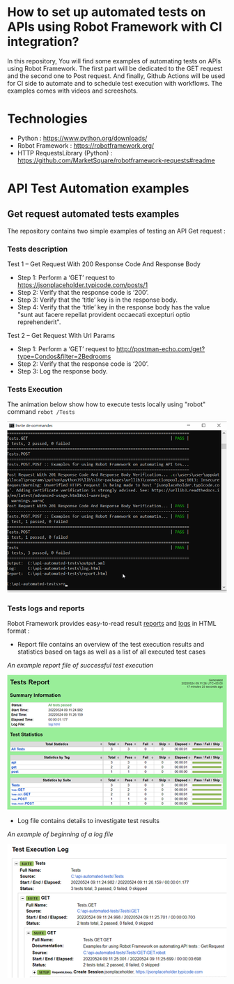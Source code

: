 # How to set up automated tests on APIs using Robot Framework with CI integration?
In this repository, You will find some examples of automating tests on APIs using Robot Framework. The first part will be dedicated to the GET request and the second one to Post request. And finally, Github Actions will be used for CI side to automate and to schedule test execution with workflows. The examples comes with videos and screeshots.

# Technologies
* Python : https://www.python.org/downloads/
* Robot Framework : https://robotframework.org/
* HTTP RequestsLibrary (Python) : https://github.com/MarketSquare/robotframework-requests#readme

# API Test Automation examples
## Get request automated tests examples
The repository contains two simple examples of testing an API Get request :

### Tests description
Test 1 – Get Request With 200 Response Code And Response Body
* Step 1: Perform a ‘GET’ request to https://jsonplaceholder.typicode.com/posts/1
* Step 2: Verify that the response code is ‘200’.
* Step 3: Verify that the ‘title’ key is in the response body.
* Step 4: Verify that the ‘title’ key in the response body has the value "sunt aut facere repellat provident occaecati excepturi optio reprehenderit".

Test 2 – Get Request With Url Params
* Step 1: Perform a ‘GET’ request to http://postman-echo.com/get?type=Condos&filter=2Bedrooms
* Step 2: Verify that the response code is ‘200’.
* Step 3: Log the response body.

### Tests Execution
The animation below show how to execute tests locally using "robot" command ```robot /Tests```

<kbd><img src="https://github.com/aziz-souabni/api-automated-tests/blob/main/readme-assets/test-execution-get.gif" alt="API get request test execution" width="680"  /></kbd>

### Tests logs and reports
Robot Framework provides easy-to-read result [reports](https://github.com/aziz-souabni/api-automated-tests/blob/main/report.html) and [logs](https://github.com/aziz-souabni/api-automated-tests/blob/main/log.html) in HTML format :

* Report file contains an overview of the test execution results and statistics based on tags as well as a list of all executed test cases

*An example report file of successful test execution*

<kbd><img src="https://github.com/aziz-souabni/api-automated-tests/blob/main/readme-assets/test-report.png" alt="report file test result robot framework" width="680"  /></kbd>

* Log file contains details to investigate test results

*An example of beginning of a log file*

<kbd><img src="https://github.com/aziz-souabni/api-automated-tests/blob/main/readme-assets/test-log.png" alt="log file test result robot framework" width="680" /></kbd>

